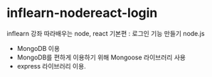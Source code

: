 # inflearn-nodereact-login

inflearn 강좌 따라배우는 node, react 기본편 : 로그인 기능 만들기
node.js
- MongoDB 이용
- MongoDB를 편하게 이용하기 위해 Mongoose 라이브러리 사용
- express 라이브러리 이용.

